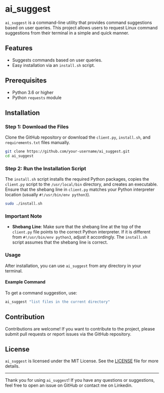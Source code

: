 # ai_suggest

`ai_suggest` is a command-line utility that provides command suggestions based on user queries. This project allows users to request Linux command suggestions from their terminal in a simple and quick manner.

## Features

- Suggests commands based on user queries.
- Easy installation via an `install.sh` script.

## Prerequisites

- Python 3.6 or higher
- Python `requests` module

## Installation

### Step 1: Download the Files

Clone the GitHub repository or download the `client.py`, `install.sh`, and `requirements.txt` files manually.

```bash
git clone https://github.com/your-username/ai_suggest.git
cd ai_suggest
```

### Step 2: Run the Installation Script

The `install.sh` script installs the required Python packages, copies the `client.py` script to the `/usr/local/bin` directory, and creates an executable. Ensure that the shebang line in `client.py` matches your Python interpreter location (usually `#!/usr/bin/env python3`).

```bash
sudo ./install.sh
```

### Important Note

- **Shebang Line**: Make sure that the shebang line at the top of the `client.py` file points to the correct Python interpreter. If it is different from `#!/usr/bin/env python3`, adjust it accordingly. The `install.sh` script assumes that the shebang line is correct.

### Usage

After installation, you can use `ai_suggest` from any directory in your terminal.

#### Example Command

To get a command suggestion, use:

```bash
ai_suggest "list files in the current directory"
```

## Contribution

Contributions are welcome! If you want to contribute to the project, please submit pull requests or report issues via the GitHub repository.

## License

`ai_suggest` is licensed under the MIT License. See the [LICENSE](LICENSE) file for more details.

---

Thank you for using `ai_suggest`!
If you have any questions or suggestions, feel free to open an issue on GitHub or contact me on Linkedin.

